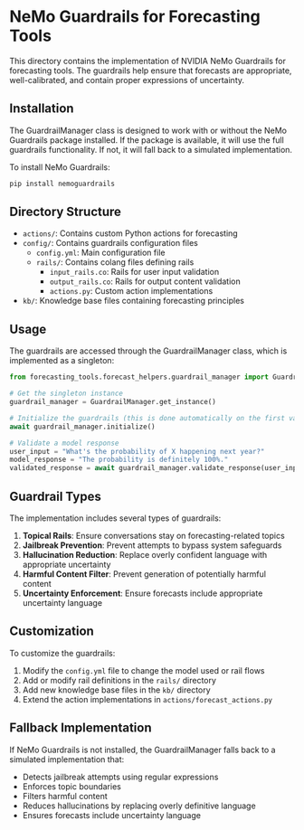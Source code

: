 # NeMo Guardrails for Forecasting Tools

This directory contains the implementation of NVIDIA NeMo Guardrails for forecasting tools. The guardrails help ensure that forecasts are appropriate, well-calibrated, and contain proper expressions of uncertainty.

## Installation

The GuardrailManager class is designed to work with or without the NeMo Guardrails package installed. If the package is available, it will use the full guardrails functionality. If not, it will fall back to a simulated implementation.

To install NeMo Guardrails:

```bash
pip install nemoguardrails
```

## Directory Structure

- `actions/`: Contains custom Python actions for forecasting
- `config/`: Contains guardrails configuration files
  - `config.yml`: Main configuration file
  - `rails/`: Contains colang files defining rails
    - `input_rails.co`: Rails for user input validation
    - `output_rails.co`: Rails for output content validation
    - `actions.py`: Custom action implementations
- `kb/`: Knowledge base files containing forecasting principles

## Usage

The guardrails are accessed through the GuardrailManager class, which is implemented as a singleton:

```python
from forecasting_tools.forecast_helpers.guardrail_manager import GuardrailManager

# Get the singleton instance
guardrail_manager = GuardrailManager.get_instance()

# Initialize the guardrails (this is done automatically on the first validation)
await guardrail_manager.initialize()

# Validate a model response
user_input = "What's the probability of X happening next year?"
model_response = "The probability is definitely 100%."
validated_response = await guardrail_manager.validate_response(user_input, model_response)
```

## Guardrail Types

The implementation includes several types of guardrails:

1. **Topical Rails**: Ensure conversations stay on forecasting-related topics
2. **Jailbreak Prevention**: Prevent attempts to bypass system safeguards
3. **Hallucination Reduction**: Replace overly confident language with appropriate uncertainty
4. **Harmful Content Filter**: Prevent generation of potentially harmful content
5. **Uncertainty Enforcement**: Ensure forecasts include appropriate uncertainty language

## Customization

To customize the guardrails:

1. Modify the `config.yml` file to change the model used or rail flows
2. Add or modify rail definitions in the `rails/` directory
3. Add new knowledge base files in the `kb/` directory
4. Extend the action implementations in `actions/forecast_actions.py`

## Fallback Implementation

If NeMo Guardrails is not installed, the GuardrailManager falls back to a simulated implementation that:

- Detects jailbreak attempts using regular expressions
- Enforces topic boundaries
- Filters harmful content
- Reduces hallucinations by replacing overly definitive language
- Ensures forecasts include uncertainty language 